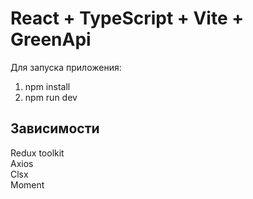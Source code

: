 # React + TypeScript + Vite + GreenApi  

Для запуска приложения:  
1) npm install  
2) npm run dev  
  
## Зависимости  
Redux toolkit  
Axios  
Clsx  
Moment  



